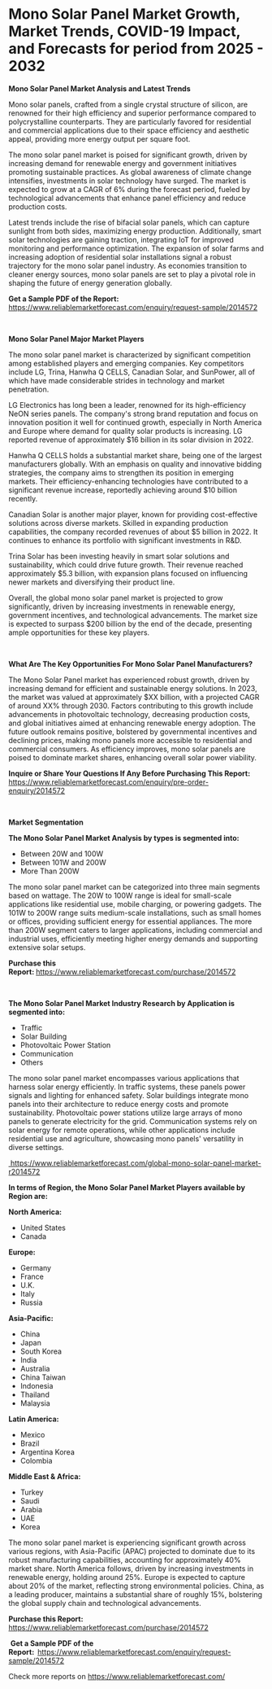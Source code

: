 <p><h1>Mono Solar Panel Market Growth, Market Trends, COVID-19 Impact, and Forecasts for period from 2025 - 2032</h1></p><p><strong>Mono Solar Panel Market Analysis and Latest Trends</strong></p>
<p><p>Mono solar panels, crafted from a single crystal structure of silicon, are renowned for their high efficiency and superior performance compared to polycrystalline counterparts. They are particularly favored for residential and commercial applications due to their space efficiency and aesthetic appeal, providing more energy output per square foot.</p><p>The mono solar panel market is poised for significant growth, driven by increasing demand for renewable energy and government initiatives promoting sustainable practices. As global awareness of climate change intensifies, investments in solar technology have surged. The market is expected to grow at a CAGR of 6% during the forecast period, fueled by technological advancements that enhance panel efficiency and reduce production costs.</p><p>Latest trends include the rise of bifacial solar panels, which can capture sunlight from both sides, maximizing energy production. Additionally, smart solar technologies are gaining traction, integrating IoT for improved monitoring and performance optimization. The expansion of solar farms and increasing adoption of residential solar installations signal a robust trajectory for the mono solar panel industry. As economies transition to cleaner energy sources, mono solar panels are set to play a pivotal role in shaping the future of energy generation globally.</p></p>
<p><strong>Get a Sample PDF of the Report:&nbsp;</strong> <a href="https://www.reliablemarketforecast.com/enquiry/request-sample/2014572?utm_campaign=2140&utm_medium=2&utm_source=Github&utm_content=ia&utm_term=12022025&utm_id=mono-solar-panel">https://www.reliablemarketforecast.com/enquiry/request-sample/2014572</a></p>
<p>&nbsp;</p>
<p><strong>Mono Solar Panel Major Market Players</strong></p>
<p><p>The mono solar panel market is characterized by significant competition among established players and emerging companies. Key competitors include LG, Trina, Hanwha Q CELLS, Canadian Solar, and SunPower, all of which have made considerable strides in technology and market penetration. </p><p>LG Electronics has long been a leader, renowned for its high-efficiency NeON series panels. The company's strong brand reputation and focus on innovation position it well for continued growth, especially in North America and Europe where demand for quality solar products is increasing. LG reported revenue of approximately $16 billion in its solar division in 2022.</p><p>Hanwha Q CELLS holds a substantial market share, being one of the largest manufacturers globally. With an emphasis on quality and innovative bidding strategies, the company aims to strengthen its position in emerging markets. Their efficiency-enhancing technologies have contributed to a significant revenue increase, reportedly achieving around $10 billion recently.</p><p>Canadian Solar is another major player, known for providing cost-effective solutions across diverse markets. Skilled in expanding production capabilities, the company recorded revenues of about $5 billion in 2022. It continues to enhance its portfolio with significant investments in R&D.</p><p>Trina Solar has been investing heavily in smart solar solutions and sustainability, which could drive future growth. Their revenue reached approximately $5.3 billion, with expansion plans focused on influencing newer markets and diversifying their product line.</p><p>Overall, the global mono solar panel market is projected to grow significantly, driven by increasing investments in renewable energy, government incentives, and technological advancements. The market size is expected to surpass $200 billion by the end of the decade, presenting ample opportunities for these key players.</p></p>
<p>&nbsp;</p>
<p><strong>What Are The Key Opportunities For Mono Solar Panel Manufacturers?</strong></p>
<p><p>The Mono Solar Panel market has experienced robust growth, driven by increasing demand for efficient and sustainable energy solutions. In 2023, the market was valued at approximately $XX billion, with a projected CAGR of around XX% through 2030. Factors contributing to this growth include advancements in photovoltaic technology, decreasing production costs, and global initiatives aimed at enhancing renewable energy adoption. The future outlook remains positive, bolstered by governmental incentives and declining prices, making mono panels more accessible to residential and commercial consumers. As efficiency improves, mono solar panels are poised to dominate market shares, enhancing overall solar power viability.</p></p>
<p><strong>Inquire or Share Your Questions If Any Before Purchasing This Report:</strong> <a href="https://www.reliablemarketforecast.com/enquiry/pre-order-enquiry/2014572?utm_campaign=2140&utm_medium=2&utm_source=Github&utm_content=ia&utm_term=12022025&utm_id=mono-solar-panel">https://www.reliablemarketforecast.com/enquiry/pre-order-enquiry/2014572</a></p>
<p>&nbsp;</p>
<p><strong>Market Segmentation</strong></p>
<p><strong>The Mono Solar Panel Market Analysis by types is segmented into:</strong></p>
<p><ul><li>Between 20W and 100W</li><li>Between 101W and 200W</li><li>More Than 200W</li></ul></p>
<p><p>The mono solar panel market can be categorized into three main segments based on wattage. The 20W to 100W range is ideal for small-scale applications like residential use, mobile charging, or powering gadgets. The 101W to 200W range suits medium-scale installations, such as small homes or offices, providing sufficient energy for essential appliances. The more than 200W segment caters to larger applications, including commercial and industrial uses, efficiently meeting higher energy demands and supporting extensive solar setups.</p></p>
<p><strong>Purchase this Report:&nbsp;</strong><a href="https://www.reliablemarketforecast.com/purchase/2014572?utm_campaign=2140&utm_medium=2&utm_source=Github&utm_content=ia&utm_term=12022025&utm_id=mono-solar-panel">https://www.reliablemarketforecast.com/purchase/2014572</a></p>
<p>&nbsp;</p>
<p><strong>The Mono Solar Panel Market Industry Research by Application is segmented into:</strong></p>
<p><ul><li>Traffic</li><li>Solar Building</li><li>Photovoltaic Power Station</li><li>Communication</li><li>Others</li></ul></p>
<p><p>The mono solar panel market encompasses various applications that harness solar energy efficiently. In traffic systems, these panels power signals and lighting for enhanced safety. Solar buildings integrate mono panels into their architecture to reduce energy costs and promote sustainability. Photovoltaic power stations utilize large arrays of mono panels to generate electricity for the grid. Communication systems rely on solar energy for remote operations, while other applications include residential use and agriculture, showcasing mono panels' versatility in diverse settings.</p></p>
<p><a href="https://www.reliablemarketforecast.com/global-mono-solar-panel-market-r2014572?utm_campaign=2140&utm_medium=2&utm_source=Github&utm_content=ia&utm_term=12022025&utm_id=mono-solar-panel">&nbsp;https://www.reliablemarketforecast.com/global-mono-solar-panel-market-r2014572</a></p>
<p><strong>In terms of Region, the Mono Solar Panel Market Players available by Region are:</strong></p>
<p>
    <p> <strong> North America: </strong>
        <ul>
            <li>United States</li>
            <li>Canada</li>
        </ul>
        </p> 
    <p> <strong> Europe: </strong>
        <ul>
            <li>Germany</li>
            <li>France</li>
            <li>U.K.</li>
            <li>Italy</li>
            <li>Russia</li>
        </ul>
        </p> 
    <p> <strong> Asia-Pacific: </strong>
        <ul>
            <li>China</li>
            <li>Japan</li>
            <li>South Korea</li>
            <li>India</li>
            <li>Australia</li>
            <li>China Taiwan</li>
            <li>Indonesia</li>
            <li>Thailand</li>
            <li>Malaysia</li>
        </ul>
        </p> 
    <p> <strong> Latin America: </strong>
        <ul>
            <li>Mexico</li>
            <li>Brazil</li>
            <li>Argentina Korea</li>
            <li>Colombia</li>
        </ul>
        </p> 
    <p> <strong> Middle East & Africa: </strong>
        <ul>
            <li>Turkey</li>
            <li>Saudi</li>
            <li>Arabia</li>
            <li>UAE</li>
            <li>Korea</li>
        </ul>
    </p>
    </p>
<p><p>The mono solar panel market is experiencing significant growth across various regions, with Asia-Pacific (APAC) projected to dominate due to its robust manufacturing capabilities, accounting for approximately 40% market share. North America follows, driven by increasing investments in renewable energy, holding around 25%. Europe is expected to capture about 20% of the market, reflecting strong environmental policies. China, as a leading producer, maintains a substantial share of roughly 15%, bolstering the global supply chain and technological advancements.</p></p>
<p><strong>Purchase this Report: </strong><a href="https://www.reliablemarketforecast.com/purchase/2014572?utm_campaign=2140&utm_medium=2&utm_source=Github&utm_content=ia&utm_term=12022025&utm_id=mono-solar-panel">https://www.reliablemarketforecast.com/purchase/2014572</a></p>
<p>&nbsp;<strong>Get a Sample PDF of the Report:&nbsp;&nbsp;</strong><a href="https://www.reliablemarketforecast.com/enquiry/request-sample/2014572?utm_campaign=2140&utm_medium=2&utm_source=Github&utm_content=ia&utm_term=12022025&utm_id=mono-solar-panel">https://www.reliablemarketforecast.com/enquiry/request-sample/2014572</a></p>
<p><strong></strong></p>
<p>Check more reports on <a href="https://www.reliablemarketforecast.com/?utm_campaign=2140&utm_medium=2&utm_source=Github&utm_content=ia&utm_term=12022025&utm_id=mono-solar-panel">https://www.reliablemarketforecast.com/</a></p>